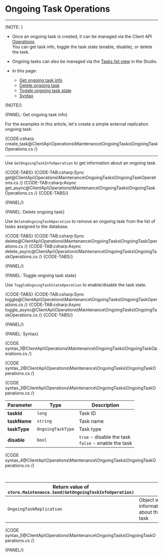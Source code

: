 ﻿# Ongoing Task Operations
---

{NOTE: }

* Once an ongoing task is created, it can be managed via the Client API [Operations](../../../../client-api/operations/what-are-operations).   
  You can get task info, toggle the task state (enable, disable), or delete the task. 

* Ongoing tasks can also be managed via the [Tasks list view](../../../../studio/database/tasks/ongoing-tasks/general-info#ongoing-tasks---view) in the Studio.

* In this page:
  * [Get ongoing task info](../../../../client-api/operations/maintenance/ongoing-tasks/ongoing-task-operations#get-ongoing-task-info)
  * [Delete ongoing task](../../../../client-api/operations/maintenance/ongoing-tasks/ongoing-task-operations#delete-ongoing-task)
  * [Toggle ongoing task state](../../../../client-api/operations/maintenance/ongoing-tasks/ongoing-task-operations#toggle-ongoing-task-state)
  * [Syntax](../../../../client-api/operations/maintenance/ongoing-tasks/ongoing-task-operations#syntax)

{NOTE/}

{PANEL: Get ongoing task info}

For the examples in this article, let's create a simple external replication ongoing task:

{CODE:csharp create_task@ClientApi\Operations\Maintenance\OngoingTasks\OngoingTaskOperations.cs /}

---

Use `GetOngoingTaskInfoOperation` to get information about an ongoing task.

{CODE-TABS}
{CODE-TAB:csharp:Sync get@ClientApi\Operations\Maintenance\OngoingTasks\OngoingTaskOperations.cs /}
{CODE-TAB:csharp:Async get_async@ClientApi\Operations\Maintenance\OngoingTasks\OngoingTaskOperations.cs /}
{CODE-TABS/}

{PANEL/}

{PANEL: Delete ongoing task}

Use `DeleteOngoingTaskOperation` to remove an ongoing task from the list of tasks assigned to the database.

{CODE-TABS}
{CODE-TAB:csharp:Sync delete@ClientApi\Operations\Maintenance\OngoingTasks\OngoingTaskOperations.cs /}
{CODE-TAB:csharp:Async delete_async@ClientApi\Operations\Maintenance\OngoingTasks\OngoingTaskOperations.cs /}
{CODE-TABS/}

{PANEL/}

{PANEL: Toggle ongoing task state}

Use `ToggleOngoingTaskStateOperation` to enable/disable the task state.

{CODE-TABS}
{CODE-TAB:csharp:Sync toggle@ClientApi\Operations\Maintenance\OngoingTasks\OngoingTaskOperations.cs /}
{CODE-TAB:csharp:Async toggle_async@ClientApi\Operations\Maintenance\OngoingTasks\OngoingTaskOperations.cs /}
{CODE-TABS/}

{PANEL/}

{PANEL: Syntax}

{CODE syntax_1@ClientApi\Operations\Maintenance\OngoingTasks\OngoingTaskOperations.cs /}

{CODE syntax_2@ClientApi\Operations\Maintenance\OngoingTasks\OngoingTaskOperations.cs /}

{CODE syntax_3@ClientApi\Operations\Maintenance\OngoingTasks\OngoingTaskOperations.cs /}

| Parameter    | Type              | Description                                            |
|--------------|-------------------|--------------------------------------------------------|
| **taskId**   | `long`            | Task ID                                                |
| **taskName** | `string`          | Task name                                              |
| **taskType** | `OngoingTaskType` | Task type                                              |
| **disable**  | `bool`            | `true` - disable the task<br>`false` - enable the task |

{CODE syntax_4@ClientApi\Operations\Maintenance\OngoingTasks\OngoingTaskOperations.cs /}

<br> 

| Return value of `store.Maintenance.Send(GetOngoingTaskInfoOperation)`   |                                        |
|-------------------------------------------------------------------------|----------------------------------------|
| `OngoingTaskReplication`                                                | Object with information about the task |

{CODE syntax_5@ClientApi\Operations\Maintenance\OngoingTasks\OngoingTaskOperations.cs /}

{PANEL/}
